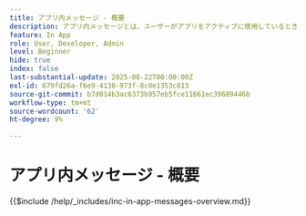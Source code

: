 ```yaml
---
title: アプリ内メッセージ - 概要
description: アプリ内メッセージとは、ユーザーがアプリをアクティブに使用しているときに、アプリ内に表示されるメッセージです。 アプリの上に配置されるオーバーレイタイプのメッセージです。 ロック画面やアプリの外部にはポップアップせず、ユーザーがアプリを探索している間、バナー、ポップアップまたは小さなカードとして表示されます。
feature: In App
role: User, Developer, Admin
level: Beginner
hide: true
index: false
last-substantial-update: 2025-08-22T00:00:00Z
exl-id: 679fd26a-f6e9-4130-973f-8c0e1353c813
source-git-commit: b7d014b3ac6373b957eb5fce11661ec39689446b
workflow-type: tm+mt
source-wordcount: '62'
ht-degree: 9%

---
```


# アプリ内メッセージ - 概要

{{$include /help/_includes/inc-in-app-messages-overview.md}}
